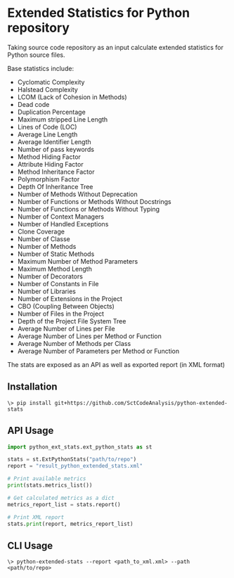# Extended Statistics for Python repository

Taking source code repository as an input calculate extended statistics for Python source files.  

Base statistics include:
- Cyclomatic Complexity
- Halstead Complexity
- LCOM (Lack of Cohesion in Methods)
- Dead code
- Duplication Percentage
- Maximum stripped Line Length
- Lines of Code (LOC)
- Average Line Length
- Average Identifier Length
- Number of pass keywords
- Method Hiding Factor
- Attribute Hiding Factor
- Method Inheritance Factor
- Polymorphism Factor
- Depth Of Inheritance Tree
- Number of Methods Without Deprecation
- Number of Functions or Methods Without Docstrings
- Number of Functions or Methods Without Typing
- Number of Context Managers
- Number of Handled Exceptions
- Clone Coverage
- Number of Classe
- Number of Methods
- Number of Static Methods
- Maximum Number of Method Parameters
- Maximum Method Length
- Number of Decorators
- Number of Constants in File
- Number of Libraries
- Number of Extensions in the Project
- CBO (Coupling Between Objects)
- Number of Files in the Project
- Depth of the Project File System Tree
- Average Number of Lines per File
- Average Number of Lines per Method or Function
- Average Number of Methods per Class
- Average Number of Parameters per Method or Function

The stats are exposed as an API as well as exported report (in XML format)

## Installation

```shell
\> pip install git+https://github.com/SctCodeAnalysis/python-extended-stats
```

## API Usage

```python
import python_ext_stats.ext_python_stats as st

stats = st.ExtPythonStats("path/to/repo")
report = "result_python_extended_stats.xml"

# Print available metrics
print(stats.metrics_list())

# Get calculated metrics as a dict
metrics_report_list = stats.report()

# Print XML report
stats.print(report, metrics_report_list)
```

## CLI Usage

```shell
\> python-extended-stats --report <path_to_xml.xml> --path <path/to/repo>
```
